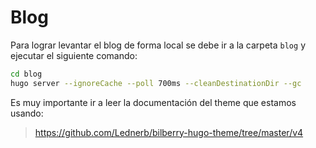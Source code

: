 # Blog

Para lograr levantar el blog de forma local se debe ir a la carpeta `blog` y ejecutar el siguiente comando:

```bash
cd blog
hugo server --ignoreCache --poll 700ms --cleanDestinationDir --gc
```

Es muy importante ir a leer la documentación del theme que estamos usando:

> https://github.com/Lednerb/bilberry-hugo-theme/tree/master/v4
